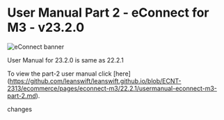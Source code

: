 #  User Manual Part 2 - eConnect for M3 - v23.2.0

![eConnect banner](../../../../images/banner-econnect-m3.jpg)

User Manual for 23.2.0 is same as 22.2.1

To view the part-2 user manual click [here]
(https://github.com/leanswift/leanswift.github.io/blob/ECNT-2313/ecommerce/pages/econnect-m3/22.2.1/usermanual-econnect-m3-part-2.md).
 
changes 
